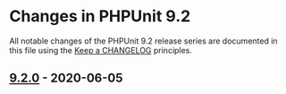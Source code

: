 # Changes in PHPUnit 9.2

All notable changes of the PHPUnit 9.2 release series are documented in this file using the [Keep a CHANGELOG](https://keepachangelog.com/) principles.

## [9.2.0] - 2020-06-05

[9.2.0]: https://github.com/sebastianbergmann/phpunit/compare/9.1...master
